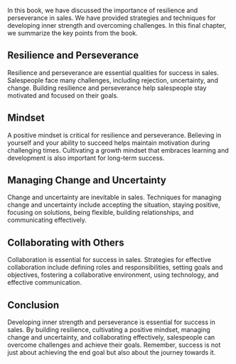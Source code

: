 
In this book, we have discussed the importance of resilience and perseverance in sales. We have provided strategies and techniques for developing inner strength and overcoming challenges. In this final chapter, we summarize the key points from the book.

Resilience and Perseverance
---------------------------

Resilience and perseverance are essential qualities for success in sales. Salespeople face many challenges, including rejection, uncertainty, and change. Building resilience and perseverance help salespeople stay motivated and focused on their goals.

Mindset
-------

A positive mindset is critical for resilience and perseverance. Believing in yourself and your ability to succeed helps maintain motivation during challenging times. Cultivating a growth mindset that embraces learning and development is also important for long-term success.

Managing Change and Uncertainty
-------------------------------

Change and uncertainty are inevitable in sales. Techniques for managing change and uncertainty include accepting the situation, staying positive, focusing on solutions, being flexible, building relationships, and communicating effectively.

Collaborating with Others
-------------------------

Collaboration is essential for success in sales. Strategies for effective collaboration include defining roles and responsibilities, setting goals and objectives, fostering a collaborative environment, using technology, and effective communication.

Conclusion
----------

Developing inner strength and perseverance is essential for success in sales. By building resilience, cultivating a positive mindset, managing change and uncertainty, and collaborating effectively, salespeople can overcome challenges and achieve their goals. Remember, success is not just about achieving the end goal but also about the journey towards it.

